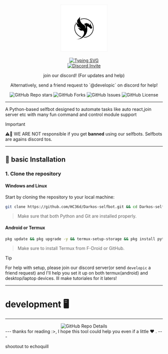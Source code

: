 <div align="center">
  <center><img src="static/imgs/logo.png" width="150"></center>
  <br>
  <a href="https://git.io/typing-svg"><img src="https://readme-typing-svg.herokuapp.com?font=Pacifico&size=40&pause=1000&color=e70505&center=true&vCenter=true&random=false&width=425&lines=Darkos" alt="Typing SVG" />
  <br/>
  <a href="https://discord.gg/Hx6mHbh6wr"><img src="https://invidget.switchblade.xyz/Hx6mHbh6wr" alt="Discord Invite"/> </a>
  <br/>
  <p>join our discord! (For updates and help)</p>
  <p>Alternatively, send a friend request to `@developic` on discord for help!</p>
</div>

<div align="center">
  <img src="https://img.shields.io/github/stars/HC36d/Darkos-selfbot?style=social" alt="GitHub Repo stars">
  <img src="https://img.shields.io/github/forks/HC36d/Darkos-selfbot?style=social" alt="GitHub Forks">
  <img src="https://img.shields.io/github/issues/HC36d/Darkos-selfbot" alt="GitHub Issues">
  <img src="https://img.shields.io/github/license/HC36d/Darkos-selfbot" alt="GitHub License">
</div>

---
A Python-based selfbot designed to automate tasks like auto react,join server etc with many fun command and control module support

> [!IMPORTANT]
> ⚠️🚨 WE ARE NOT responsible if you get **banned** using our selfbots. Selfbots are agains discord tos.

---
## 🎯 **basic Installation**

### 1. Clone the repository

#### Windows and Linux
Start by cloning the repository to your local machine:

```bash
git clone https://github.com/HC36d/Darkos-selfbot.git && cd Darkos-selfbot && python setup.py
```
> Make sure that both Python and Git are installed properly.

#### Android or Termux
```bash
pkg update && pkg upgrade -y && termux-setup-storage && pkg install python -y && pkg install git -y && cd storage/downloads && git clone https://github.com/HC36d/Darkos-selfbot.git && cd Darkos-selfbot && python setup.py
```
> Make sure to install Termux from F-Droid or GitHub.

> [!TIP]
> For help with setup, please join our discord server(or send `developic` a friend request) and I'll help you set it up on both termux(android) and desktop/laptop devices. Ill make tutoriales for it laters!
---
# development 🖥️
---
<div align="center">
  <img src="https://repobeats.axiom.co/api/embed/56f44e936ab864311b7a967c2d3c84a310a4375a.svg" alt="GitHub Repo Details">
</div>
---
thanks for reading :>, I hope this tool could help you even if a little ❤ .
---

shootout to echoquill 

